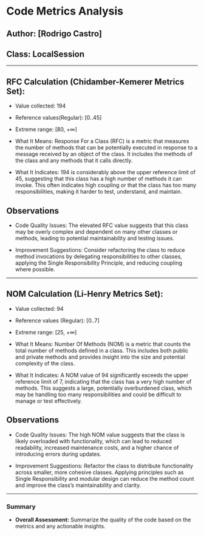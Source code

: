 # Code Metrics Analysis

## Author: [Rodrigo Castro]

## Class: LocalSession
---
## RFC Calculation (Chidamber-Kemerer Metrics Set):
- Value collected: 194
- Reference values(Regular): [0..45]
- Extreme range: [80, +∞]

- What It Means: Response For a Class (RFC) is a metric that measures the number of methods that can be potentially executed in response to a message received by an object of the class. It includes the methods of the class and any methods that it calls directly.

- What It Indicates: 194 is considerably above the upper reference limit of 45, suggesting that this class has a high number of methods it can invoke. This often indicates high coupling or that the class has too many responsibilities, making it harder to test, understand, and maintain.

## Observations

- Code Quality Issues: The elevated RFC value suggests that this class may be overly complex and dependent on many other classes or methods, leading to potential maintainability and testing issues.

- Improvement Suggestions: Consider refactoring the class to reduce method invocations by delegating responsibilities to other classes, applying the Single Responsibility Principle, and reducing coupling where possible.

---

## NOM Calculation (Li-Henry Metrics Set):
- Value collected: 94
- Reference values (Regular): [0..7]
- Extreme range: [25, +∞]

- What It Means: Number Of Methods (NOM) is a metric that counts the total number of methods defined in a class. This includes both public and private methods and provides insight into the size and potential complexity of the class.

- What It Indicates: A NOM value of 94 significantly exceeds the upper reference limit of 7, indicating that the class has a very high number of methods. This suggests a large, potentially overburdened class, which may be handling too many responsibilities and could be difficult to manage or test effectively.

## Observations
- Code Quality Issues: The high NOM value suggests that the class is likely overloaded with functionality, which can lead to reduced readability, increased maintenance costs, and a higher chance of introducing errors during updates.

- Improvement Suggestions: Refactor the class to distribute functionality across smaller, more cohesive classes. Applying principles such as Single Responsibility and modular design can reduce the method count and improve the class’s maintainability and clarity.

---

### Summary
- **Overall Assessment:** Summarize the quality of the code based on the metrics and any actionable insights.
